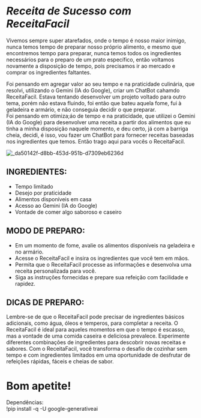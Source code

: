 # *Receita de Sucesso com ReceitaFacil*


Vivemos sempre super atarefados, onde o tempo é nosso maior inimigo, nunca temos tempo de preparar nosso próprio alimento, e mesmo que encontremos tempo para preparar, nunca temos todos os ingredientes necessários para o preparo de um prato específico, então voltamos novamente a disposição de tempo, pois precisamos ir ao mercado e comprar os ingredientes faltantes.

                                                                    
                                                                                                                                 
Foi pensando em agregar valor ao seu tempo e na praticidade culinária, que resolvi, utilizando o Gemini (IA do Google), criar um ChatBot cahamdo ReceitaFacil.  Estava tentando desenvolver um projeto voltado para outro tema, porém não estava fluindo, foi então que bateu aquela fome, fui à geladeira e armário, e não conseguia decidir o que preparar.  
Foi pensando em otimiza;áo de tempo e na praticidade, que utilizei o Gemini (IA do Google) para desenvolver uma receita a partir dos alimentos que eu tinha a minha disposição naquele momento, e deu certo, já com a barriga cheia, decidi, é isso, vou fazer um ChatBot para fornecer receitas baseadas nos ingredientes que temos. Então trago aqui para vocês o ReceitaFacil. 

![_da50142f-d8bb-453d-951b-d7309eb6236d](https://github.com/fabriciofvm/Projeto_ImersaoIA_ReceitaFacil-/assets/98234014/30a0b748-e97a-4bc7-bdcd-c716cefdcb34)




## **INGREDIENTES:**

- Tempo limitado
- Desejo por praticidade 
- Alimentos disponíveis em casa
- Acesso ao Gemini (IA do Google)
- Vontade de comer algo saboroso e caseiro



## **MODO DE PREPARO:**

- Em um momento de fome, avalie os alimentos disponíveis na geladeira e no armário.
- Acesse o ReceitaFacil e insira os ingredientes que você tem em mãos.
- Permita que o ReceitaFacil processe as informações e desenvolva uma receita personalizada para você.
- Siga as instruções fornecidas e prepare sua refeição com facilidade e rapidez.


## **DICAS DE PREPARO:**

Lembre-se de que o ReceitaFacil pode precisar de ingredientes básicos adicionais, como água, óleos e temperos, para completar a receita.
O ReceitaFacil é ideal para aqueles momentos em que o tempo é escasso, mas a vontade de uma comida caseira e deliciosa prevalece.
Experimente diferentes combinações de ingredientes para descobrir novas receitas e sabores.
Com o ReceitaFacil, você transforma o desafio de cozinhar sem tempo e com ingredientes limitados em uma oportunidade de desfrutar de refeições rápidas, fáceis e cheias de sabor. 

   

   # Bom apetite!
  


	
Dependências:    
              !pip install -q -U google-generativeai
